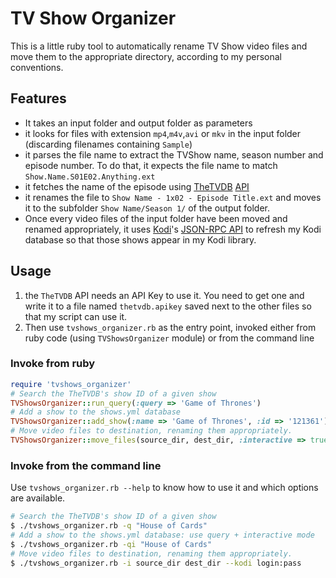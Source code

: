 # TV Show Organizer

This is a little ruby tool to automatically rename TV Show video files and move them to the appropriate directory, according to my personal conventions.

## Features

* It takes an input folder and output folder as parameters
* it looks for files with extension `mp4`,`m4v`,`avi` or `mkv` in the input folder (discarding filenames containing `Sample`)
* it parses the file name to extract the TVShow name, season number and episode number. To do that, it expects the file name to match `Show.Name.S01E02.Anything.ext`
* it fetches the name of the episode using [TheTVDB](http://thetvdb.com) [API](http://thetvdb.com/wiki/index.php?title=Programmers_API)
* it renames the file to `Show Name - 1x02 - Episode Title.ext` and moves it to the subfolder `Show Name/Season 1/` of the output folder.
* Once every video files of the input folder have been moved and renamed appropriately, it uses [Kodi](http://kodi.tv/about/)'s [JSON-RPC API](http://kodi.wiki/view/JSON-RPC_API/v6) to refresh my Kodi database so that those shows appear in my Kodi library.


## Usage

1. the `TheTVDB` API needs an API Key to use it. You need to get one and write it to a file named `thetvdb.apikey` saved next to the other files so that my script can use it.
2. Then use `tvshows_organizer.rb` as the entry point, invoked either from ruby code (using `TVShowsOrganizer` module) or from the command line

### Invoke from ruby

```ruby
require 'tvshows_organizer'
# Search the TheTVDB's show ID of a given show
TVShowsOrganizer::run_query(:query => 'Game of Thrones')
# Add a show to the shows.yml database
TVShowsOrganizer::add_show(:name => 'Game of Thrones', :id => '121361')
# Move video files to destination, renaming them appropriately.
TVShowsOrganizer::move_files(source_dir, dest_dir, :interactive => true, :kodi_auth => 'login:pass')
```

### Invoke from the command line

Use `tvshows_organizer.rb --help` to know how to use it and which options are available.

```sh
# Search the TheTVDB's show ID of a given show
$ ./tvshows_organizer.rb -q "House of Cards"
# Add a show to the shows.yml database: use query + interactive mode
$ ./tvshows_organizer.rb -qi "House of Cards"
# Move video files to destination, renaming them appropriately.
$ ./tvshows_organizer.rb -i source_dir dest_dir --kodi login:pass
```
